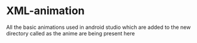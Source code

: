 # XML-animation
All the basic animations used in android studio which are added to the new directory called as the anime are being present here 
